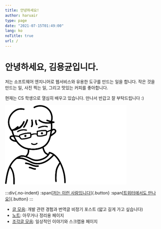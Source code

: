 ```yaml
---
title: 안녕하세요!
author: haruair
type: page
date: "2021-07-15T01:49:00"
lang: ko
noTitle: true
url: /
---
```


<div class="hero">

<div class="text">

<h1 class="skip">안녕하세요, 김용균입니다.</h1>

<p class="tagline">저는 소프트웨어 엔지니어로 웹서비스와 유용한 도구를 만드는 일을 합니다. 작은 것을 만드는 일, 사진 찍는 일, 그리고 맛있는 커피를 좋아합니다.</p>

<p>현재는 CS 학생으로 열심히 배우고 있습니다. 만나서 반갑고 잘 부탁드립니다 :)</p>

</div>

<div class="aside">

<img src="../portrait.svg" width="200" alt="It's me" class="light-only" /><img src="../portrait-dark.svg" width="200" alt="It's me" class="dark-only" />

</div>
</div>

:::div{.no-indent}
:span[[저는 이런 사람입니다](/ko/about/)]{.button} :span[[트위터에서도 만나요](https://twitter.com/haruair)]{.button}
:::

- [글 모음](/ko/post/): 개발 관련 경험과 번역글 비정기 포스트 (얇고 길게 가고 싶습니다)
- [노트](/ko/notes/): 아무거나 정리용 페이지
- [조각글 모음](/ko/micro/): 일상적인 이야기와 스크랩용 페이지
